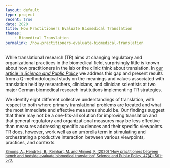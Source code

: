```yaml
---
layout: default
type: project
recent: true
date: 2020
title: How Practitioners Evaluate Biomedical Translation
themes: 
    - Biomedical Translation
permalink: /how-practitioners-evaluate-biomedical-translation
---
```


While translational research (TR) aims at changing regulatory and organizational practices in the biomedical field, surprisingly little is known about how practitioners in the lab or the clinic think about translation. In [our article in *Science and Public Policy*](https://doi.org/10.1093/scipol/scaa035) we address this gap and present results from a Q-methodological study on the meanings and values associated with translation held by researchers, clinicians, and clinician scientists at two major German biomedical research institutions implementing TR strategies. 

We identify eight different collective understandings of translation, with respect to both where primary translational problems are located and what the most immediate and effective measures should be. Our findings suggest that there may not be a one-fits-all solution for improving translation and that general regulatory and organizational measures may be less effective than measures addressing specific audiences and their specific viewpoints. TR does, however, work well as an umbrella term in stimulating and orchestrating a productive interaction between various viewpoints, practices, and contexts.

<small>
    <a href="https://doi.org/10.1093/scipol/scaa035">
        Simons, A., Hendriks, B., Reinhart, M. and Ahmed, F. (2020) 'How practitioners between bench and bedside evaluate biomedical translation', Science and Public Policy, 47(4): 561–570.
    </a>
</small>
